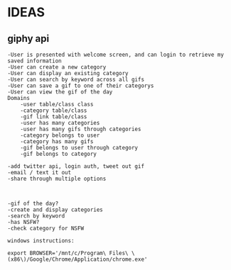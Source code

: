 # IDEAS
## giphy api
    -User is presented with welcome screen, and can login to retrieve my saved information
    -User can create a new category
    -User can display an existing category
    -User can search by keyword across all gifs
    -User can save a gif to one of their categorys
    -User can view the gif of the day
    Domains
        -user table/class class
        -category table/class
        -gif link table/class
        -user has many categories
        -user has many gifs through categories
        -category belongs to user
        -category has many gifs
        -gif belongs to user through category
        -gif belongs to category

    -add twitter api, login auth, tweet out gif
    -email / text it out
    -share through multiple options
    


    -gif of the day?
    -create and display categories
    -search by keyword
    -has NSFW?
    -check category for NSFW

    windows instructions:

    export BROWSER='/mnt/c/Program\ Files\ \(x86\)/Google/Chrome/Application/chrome.exe'

